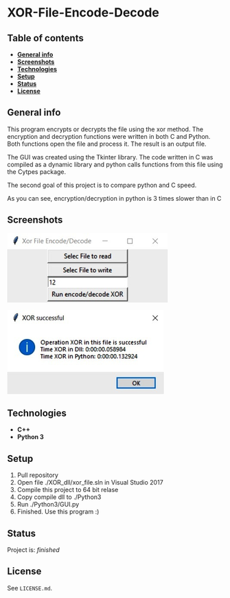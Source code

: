 # XOR-File-Encode-Decode
## Table of contents
* [__General info__](#general-info)
* [__Screenshots__](#screenshots)
* [__Technologies__](#technologies)
* [__Setup__](#setup)
* [__Status__](#status)
* [__License__](#license)

## General info
This program encrypts or decrypts the file using the xor method. The encryption and decryption functions were written in both C and Python. Both functions open the file and process it. The result is an output file.

The GUI was created using the Tkinter library. The code written in C was compiled as a dynamic library and python calls functions from this file using the Cytpes package.

The second goal of this project is to compare python and C speed.

As you can see, encryption/decryption in python is 3 times slower than in C

## Screenshots
![Example screenshot 1](https://github.com/profesorek96/XOR-File-Encode-Decode/blob/master/screenshot/screenshot-1.jpg)

![Example screenshot 1](https://github.com/profesorek96/XOR-File-Encode-Decode/blob/master/screenshot/screenshot-2.jpg)


## Technologies
* __C++__
* __Python 3__

## Setup
1. Pull repository
2. Open file ./XOR_dll/xor_file.sln in Visual Studio 2017
3. Compile this project to 64 bit relase
4. Copy compile dll to ./Python3
5. Run ./Python3/GUI.py
6. Finished. Use this program :)

## Status
Project is: _finished_

## License
See `LICENSE.md`.
